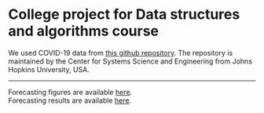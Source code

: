 # College project for Data structures and algorithms course 

We used COVID-19 data from [this github repository](https://github.com/CSSEGISandData/COVID-19).
The repository is maintained by the Center for Systems Science and Engineering from Johns Hopkins University, USA.

---

Forecasting figures are available [here](https://github.com/vladocodes/dsa-project_time-series-forecasting/tree/main/data/figures).  
Forecasting results are available [here](https://github.com/vladocodes/dsa-project_time-series-forecasting/tree/main/data/results).
